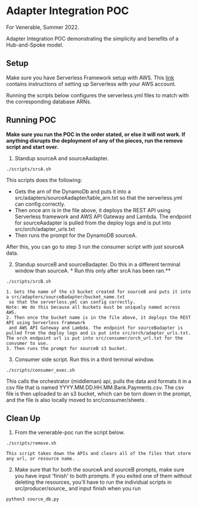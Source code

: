 # Adapter Integration POC
For Venerable, Summer 2022.

Adapter Integration POC demonstrating the simplicity and benefits of a Hub-and-Spoke model.

## Setup
Make sure you have Serverless Framework setup with AWS.
This [link](https://www.serverless.com/framework/docs/getting-started) contains instructions of setting up
Serverless with your AWS account.

Running the scripts below configures the serverless.yml files to match with the corresponding database ARNs.

## Running POC
**Make sure you run the POC in the order stated, or else it will not work. If anything disrupts
   the deployment of any of the pieces, run the remove script and start over.**

1. Standup sourceA and sourceAadapter. 
```
./scripts/srcA.sh
```
This scripts does the following:
* Gets the arn of the DynamoDb and puts it into a src/adapters/sourceAadapter/table_arn.txt so that the serverless.yml can config correctly.
* Then once arn is in the file above, it deploys the REST API using Serverless framework and AWS API Gateway and Lambda. The endpoint for sourceAadapter is pulled from the deploy logs and is put into src/orch/adapter_urls.txt 
* Then runs the prompt for the DynamoDB sourceA. 

After this, you can go to step 3 run the consumer script with just sourceA data.

2. Standup sourceB and sourceBadapter. Do this in a different terminal window than sourceA. * Run this only after srcA has been ran.**
```
./scripts/srcB.sh
```
    1. Gets the name of the s3 bucket created for sourceB and puts it into a src/adapters/sourceBadapter/bucket_name.txt
     so that the serverless.yml can config correctly.
    Note: We do this because all buckets must be uniquely named across AWS.
    2. Then once the bucket name is in the file above, it deploys the REST API using Serverless framework
     and AWS API Gateway and Lambda. The endpoint for sourceBadapter is pulled from the deploy logs and is put into src/orch/adapter_urls.txt. The orch endpoint url is put into src/consumer/orch_url.txt for the convumer to use.
    3. Then runs the prompt for sourceB s3 bucket. 

3. Consumer side script. Run this in a third terminal window.
```
./scripts/consumer_exec.sh
```
This calls the orchestrator (middleman) api, pulls the data and formats it in a csv file
that is named YYYY.MM.DD.HH.MM.Bank.Payments.csv. The csv file is then uploaded to an s3 bucket, which can be torn
down in the prompt, and the file is also locally moved to src/consumer/sheets .


## Clean Up

1. From the venerable-poc run the script below.
```
./scripts/remove.sh

This script takes down the APIs and clears all of the files that store any url, or resource name.

```
2. Make sure that for both the sourceA and sourceB prompts, make sure you have input 'finish' to both prompts. If you exited one of them without
deleting the resources, you'll have to run the individual scripts in src/producer/source_ and input finish when you run
```
python3 source_db.py
```
